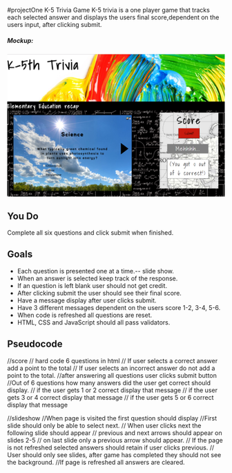 #projectOne K-5 Trivia Game
K-5 trivia is a one player game that tracks each selected answer and displays the users final score,dependent on the users input, after clicking submit.

##### Mockup:
![](screenshot.PNG)


## You Do

Complete all six questions and click submit when finished. 



## Goals
- Each question is presented one at a time.-- slide show.
- When an answer is selected keep track of the response.
- If an question is left blank user should not get credit. 
- After clicking submit the user should see their final score.
- Have a message display after user clicks submit.
- Have 3 different messages dependent on the users score 1-2, 3-4, 5-6.
- When code is refreshed all questions are reset.
- HTML, CSS and JavaScript should all pass validators.

## Pseudocode
//score
// hard code 6 questions in html
// If user selects a correct answer add a point to the total
// If user selects an incorrect answer do not add a point to the total.
//after answering all questions user clicks submit button
//Out of 6 questions how many answers did the user get correct should display.
// if the user gets 1 or 2 correct display that message
// if the user gets 3 or 4 correct display that message
// if the user gets 5 or 6 correct display that message



//slideshow
//When page is visited the first question should display
//First slide should only be able to select next.
// When user clicks next the following slide should appear
// previous and next arrows should appear on slides 2-5
// on last slide only a previous arrow should appear.
// If the page is not refreshed selected answers should retain if user clicks previous.
// User should only see slides, after game has completed they should not see the background. 
//If page is refreshed all answers are cleared. 


